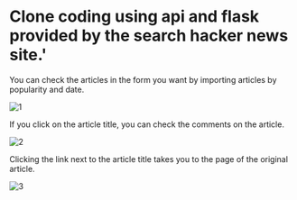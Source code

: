 # Clone coding using api and flask provided by the search hacker news site.'


You can check the articles in the form you want by importing articles by popularity and date.

![1](https://user-images.githubusercontent.com/33712528/92127600-736a0d80-ee3c-11ea-9a5c-00f03914aa49.PNG)


If you click on the article title, you can check the comments on the article.

![2](https://user-images.githubusercontent.com/33712528/92127605-7402a400-ee3c-11ea-82bf-fbecd917cfa8.PNG)

Clicking the link next to the article title takes you to the page of the original article.

![3](https://user-images.githubusercontent.com/33712528/92127610-7533d100-ee3c-11ea-9f0f-964231668715.PNG)
